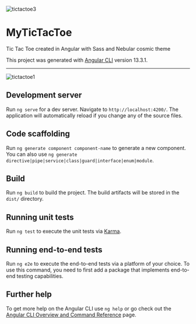 ![tictactoe3](https://user-images.githubusercontent.com/79155265/161431408-ba0ea415-3822-44a3-a8e4-61a43486c51f.png)

# MyTicTacToe #

Tic Tac Toe created in Angular with Sass and Nebular cosmic theme

This project was generated with [Angular CLI](https://github.com/angular/angular-cli) version 13.3.1.


---------------------------

![tictactoe1](https://user-images.githubusercontent.com/79155265/161431429-fbd0c022-fbd1-4e4c-adb0-77d2eaa4bb50.png)


## Development server

Run `ng serve` for a dev server. Navigate to `http://localhost:4200/`. The application will automatically reload if you change any of the source files.

## Code scaffolding

Run `ng generate component component-name` to generate a new component. You can also use `ng generate directive|pipe|service|class|guard|interface|enum|module`.

## Build

Run `ng build` to build the project. The build artifacts will be stored in the `dist/` directory.

## Running unit tests

Run `ng test` to execute the unit tests via [Karma](https://karma-runner.github.io).

## Running end-to-end tests

Run `ng e2e` to execute the end-to-end tests via a platform of your choice. To use this command, you need to first add a package that implements end-to-end testing capabilities.

## Further help

To get more help on the Angular CLI use `ng help` or go check out the [Angular CLI Overview and Command Reference](https://angular.io/cli) page.

